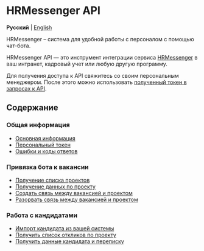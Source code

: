 # HRMessenger API

**Русский** | [English](en/README.md)

HRMessenger – система для удобной работы с персоналом с помощью чат-бота.

HRMessenger API — это инструмент интеграции сервиса [HRMessenger](https://hrmessenger.com) в ваш интранет, кадровый учет или любую другую программу.

Для получения доступа к API свяжитесь со своим персональным менеджером. После этого можно использовать [полученный токен в запросах к API](ru/personal_token.md).

<a name="toc"></a>
## Содержание

<a name="general"></a>
### Общая информация
* [Основная информация](ru/general.md)
* [Персональный токен](ru/personal_token.md)
* [Ошибки и коды ответов](ru/errors.md)

<a name="projects"></a>
### Привязка бота к вакансии
* [Получение списка проектов](ru/project_list.md)
* [Получение данных по проекту](ru/project_info.md)
* [Создать связь между вакансией и проектом](ru/project_bind.md)
* [Разорвать связь между вакансией и проектом](ru/project_unbind.md)

<a name="responses"></a>
### Работа с кандидатами
* [Импорт кандидата из вашей системы](ru/respondent_import.md)
* [Получить список откликов по проекту](ru/project_responses.md)
* [Получить данные кандидата и переписку](ru/respondent_resume.md)

